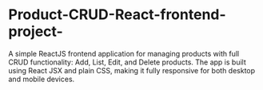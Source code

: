 # Product-CRUD-React-frontend-project-
A simple ReactJS frontend application for managing products with full CRUD functionality: Add, List, Edit, and Delete products. The app is built using React JSX and plain CSS, making it fully responsive for both desktop and mobile devices.
